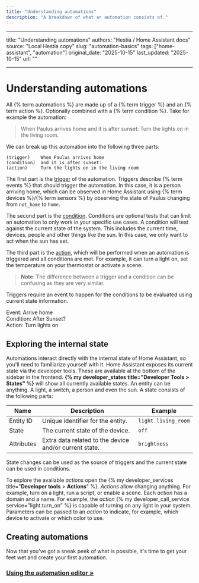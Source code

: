 ```yaml
---
title: "Understanding automations"
description: "A breakdown of what an automation consists of."
---
```


---

title: "Understanding automations"
authors: "Hestia / Home Assistant docs"
source: "Local Hestia copy"
slug: "automation-basics"
tags: ["home-assistant", "automation"]
original_date: "2025-10-15"
last_updated: "2025-10-15"
url: ""

---

# Understanding automations

All {% term automations %} are made up of a {% term trigger %} and an {% term action %}. Optionally combined with a {% term condition %}. Take for example the automation:

> When Paulus arrives home and it is after sunset: Turn the lights on in the living room.

We can break up this automation into the following three parts:

```text
(trigger)    When Paulus arrives home
(condition)  and it is after sunset:
(action)     Turn the lights on in the living room
```

The first part is the [trigger](/docs/automation/trigger/) of the automation. Triggers describe {% term events %} that should trigger the automation. In this case, it is a person arriving home, which can be observed in Home Assistant using {% term devices %}/{% term sensors %} by observing the state of Paulus changing from `not_home` to `home`.

The second part is the [condition](/docs/automation/condition/). Conditions are optional tests that can limit an automation to only work in your specific use cases. A condition will test against the current state of the system. This includes the current time, devices, people and other things like the sun. In this case, we only want to act when the sun has set.

The third part is the [action](/docs/automation/action/), which will be performed when an automation is triggered and all conditions are met. For example, it can turn a light on, set the temperature on your thermostat or activate a scene.

> **Note**: The difference between a trigger and a condition can be confusing as they are very similar.

Triggers require an event to happen for the conditions to be evaluated using current state information.

Event: Arrive home \
Condition: After Sunset? \
Action: Turn lights on

## Exploring the internal state

Automations interact directly with the internal state of Home Assistant, so you'll need to familiarize yourself with it. Home Assistant exposes its current state via the developer tools. These are available at the bottom of the sidebar in the frontend. **{% my developer_states title="Developer Tools > States" %}** will show all currently available states. An entity can be anything. A light, a switch, a person and even the sun. A state consists of the following parts:

| Name       | Description                                            | Example             |
| ---------- | ------------------------------------------------------ | ------------------- |
| Entity ID  | Unique identifier for the entity.                      | `light.living_room` |
| State      | The current state of the device.                       | `off`               |
| Attributes | Extra data related to the device and/or current state. | `brightness`        |

State changes can be used as the source of triggers and the current state can be used in conditions.

To explore the available _actions_ open the {% my developer_services title="**Developer tools** > **Actions**" %}. _Actions_ allow changing anything. For example, turn on a light, run a script, or enable a scene. Each _action_ has a domain and a name. For example, the _action_ {% my developer_call_service service="light.turn_on" %} is capable of turning on any light in your system. Parameters can be passed to an _action_ to indicate, for example, which device to activate or which color to use.

## Creating automations

Now that you've got a sneak peek of what is possible, it's time to get your feet wet and create your first automation.

### [Using the automation editor »](/docs/automation/editor/)
